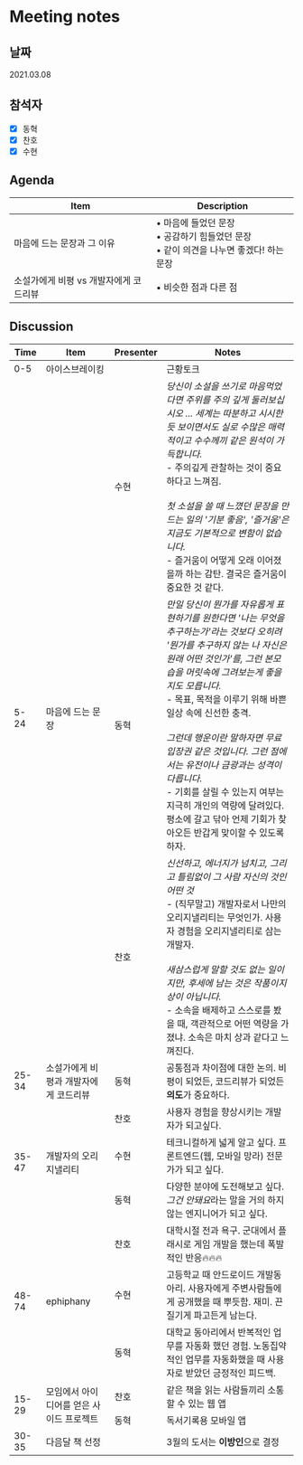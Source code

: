 # Meeting notes

## 날짜

2021.03.08

## 참석자

- [x] 동혁
- [x] 찬호
- [x] 수현

## Agenda

Item | Description
---- | ----
마음에 드는 문장과 그 이유 | •  마음에 들었던 문장 <br> • 공감하기 힘들었던 문장 <br> • 같이 의견을 나누면 좋겠다! 하는 문장
소설가에게 비평 vs 개발자에게 코드리뷰 | •  비슷한 점과 다른 점


## Discussion

<table>
  <thead>
    <tr>
      <th>Time</th>
      <th>Item</th>
      <th>Presenter</th>
      <th>Notes</th>
    </tr>
  </thead>
  <tbody>
    <tr>
      <td>0-5</td>
      <td>아이스브레이킹</td>
      <td></td>
      <td>근황토크</td>
    </tr>
    <tr>
      <td rowspan="3">5-24</td>
      <td rowspan="3">마음에 드는 문장</td>
      <td>수현</td>
      <td><i>당신이 소설을 쓰기로 마음먹었다면 주위를 주의 깊게 둘러보십시오 ... 세계는 따분하고 시시한 듯 보이면서도 실로  수많은 매력적이고 수수께끼 같은 원석이 가득합니다.</i> <br> - 주의깊게 관찰하는 것이 중요하다고 느껴짐.<br><br>  <i>첫 소설을 쓸 때 느꼈던 문장을 만드는 일의 '기분 좋음', '즐거움'은 지금도 기본적으로 변함이 없습니다.</i><br> -  즐거움이 어떻게 오래 이어졌을까 하는 감탄. 결국은 즐거움이 중요한 것 같다.</td>
    </tr>
    <tr>
      <td>동혁</td>
      <td>
        <i>만일 당신이 뭔가를 자유롭게 표현하기를 원한다면 '나는 무엇을 추구하는가'라는 것보다 오히려 '뭔가를 추구하지 않는   나 자신은 원래 어떤 것인가'를, 그런 본모습을 머릿속에 그려보는게 좋을지도 모릅니다.</i><br>
        - 목표, 목적을 이루기 위해 바쁜 일상 속에 신선한 충격. <br><br> 
        <i>그런데 행운이란 말하자면 무료 입장권 같은 것입니다. 그런 점에서는 유전이나 금광과는 성격이 다릅니다.</i><br>
        - 기회를 살릴 수 있는지 여부는 지극히 개인의 역량에 달려있다. 평소에 갈고 닦아 언제 기회가 찾아오든 반갑게 맞이할 수 있도록 하자.
      </td>
    </tr>
    <tr>
      <td>찬호</td>
      <td>
        <i>신선하고, 에너지가 넘치고, 그리고 틀림없이 그 사람 자신의 것인 어떤 것</i><br>
        - (직무말고) 개발자로서 나만의 오리지낼리티는 무엇인가. 사용자 경험을 오리지낼리티로 삼는 개발자.<br><br>   <i>새삼스럽게 말할 것도 없는 일이지만, 후세에 남는 것은 작품이지 상이 아닙니다.</i><br>
        - 소속을 배제하고 스스로를 봤을 때, 객관적으로 어떤 역량을 가졌냐. 소속은 마치 상과 같다고 느껴진다.</td>
    </tr>
    <tr>
      <td>25-34</td>
      <td>소설가에게 비평과 개발자에게 코드리뷰</td>
      <td>동혁</td>
      <td>공통점과 차이점에 대한 논의. 비평이 되었든, 코드리뷰가 되었든 <b>의도</b>가 중요하다.</td>
    </tr>
    <tr>
      <td rowspan="3">35-47</td>
      <td rowspan="3">개발자의 오리지낼리티</td>
      <td>찬호</td>
      <td>사용자 경험을 향상시키는 개발자가 되고싶다.</td>
    </tr>
    <tr>
      <td>수현</td>
      <td>테크니컬하게 넓게 알고 싶다. 프론트엔드(웹, 모바일 망라) 전문가가 되고 싶다.</td>
    </tr>
    <tr>
      <td>동혁</td>
      <td>다양한 분야에 도전해보고 싶다. <i>그건 안돼요</i>라는 말을 거의 하지 않는 엔지니어가 되고 싶다.</td>
    </tr>
    <tr>
      <td rowspan="3">48-74</td>
      <td rowspan="3">ephiphany</td>
      <td>찬호</td>
      <td>대학시절 전과 욕구. 군대에서 플래시로 게임 개발을 했는데 폭발적인 반응🔥🔥🔥</td>
    </tr>
    <tr>
      <td>수현</td>
      <td>고등학교 때 안드로이드 개발동아리. 사용자에게 주변사람들에게 공개했을 때 뿌듯함. 재미. 끈질기게 파고든게 남는다.</td>
    </tr>
    <tr>
      <td>동혁</td>
      <td>대학교 동아리에서 반복적인 업무를 자동화 했던 경험. 노동집약적인 업무를 자동화했을 때 사용자로 받았던 긍정적인 피드백.</td>
    </tr>
    <tr>
      <td rowspan="2">15-29</td>
      <td rowspan="2">모임에서 아이디어를 얻은 사이드 프로젝트</td>
      <td>찬호</td>
      <td>같은 책을 읽는 사람들끼리 소통할 수 있는 웹 앱</td>
    </tr>
    <tr>
      <td>동혁</td>
      <td>독서기록용 모바일 앱</td>
    </tr>
    <tr>
      <td>30-35</td>
      <td>다음달 책 선정</td>
      <td></td>
      <td>3월의 도서는 <b>이방인</b>으로 결정</td>
    </tr>
  </tbody>
</table>
